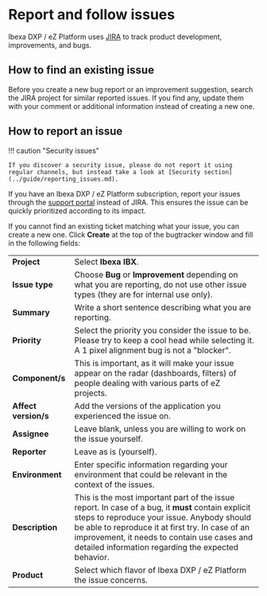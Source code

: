 # Report and follow issues

Ibexa DXP / eZ Platform uses [JIRA](https://issues.ibexa.co) to track product development, improvements, and bugs.

## How to find an existing issue

Before you create a new bug report or an improvement suggestion, 
search the JIRA project for similar reported issues.
If you find any, update them with your comment or additional information instead of creating a new one.

## How to report an issue

!!! caution "Security issues"

    If you discover a security issue, please do not report it using regular channels, but instead take a look at [Security section](../guide/reporting_issues.md).

If you have an Ibexa DXP / eZ Platform subscription, report your issues through the [support portal](https://support.ibexa.co) instead of JIRA.
This ensures the issue can be quickly prioritized according to its impact.

If you cannot find an existing ticket matching what your issue, you can create a new one.
Click **Create** at the top of the bugtracker window and fill in the following fields:

|||
|------|------|
|**Project**|Select **Ibexa IBX**.|
|**Issue type**|Choose **Bug** or **Improvement** depending on what you are reporting, do not use other issue types (they are for internal use only).|
|**Summary**|Write a short sentence describing what you are reporting.|
|**Priority**|Select the priority you consider the issue to be. Please try to keep a cool head while selecting it. A 1 pixel alignment bug is not a "blocker".|
|**Component/s**|This is important, as it will make your issue appear on the radar (dashboards, filters) of people dealing with various parts of eZ projects.|
|**Affect version/s**|Add the versions of the application you experienced the issue on.|
|**Assignee**|Leave blank, unless you are willing to work on the issue yourself.|
|**Reporter**|Leave as is (yourself).|
|**Environment**|Enter specific information regarding your environment that could be relevant in the context of the issues.|
|**Description**|This is the most important part of the issue report. In case of a bug, it **must** contain explicit steps to reproduce your issue. Anybody should be able to reproduce it at first try. In case of an improvement, it needs to contain use cases and detailed information regarding the expected behavior.|
|**Product**|Select which flavor of Ibexa DXP / eZ Platform the issue concerns.|
